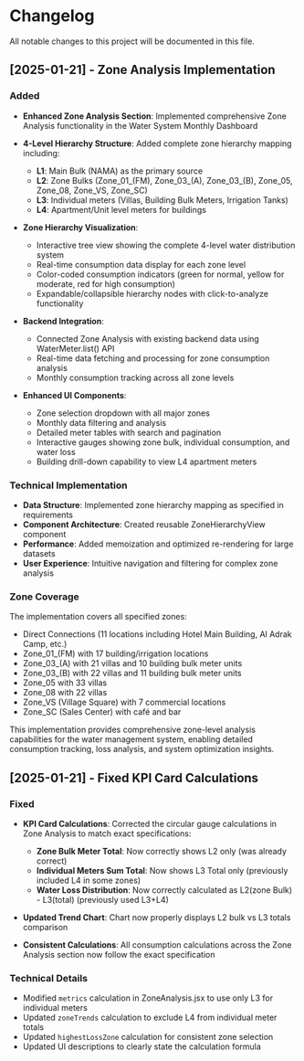 # Changelog

All notable changes to this project will be documented in this file.

## [2025-01-21] - Zone Analysis Implementation

### Added
- **Enhanced Zone Analysis Section**: Implemented comprehensive Zone Analysis functionality in the Water System Monthly Dashboard
- **4-Level Hierarchy Structure**: Added complete zone hierarchy mapping including:
  - **L1**: Main Bulk (NAMA) as the primary source
  - **L2**: Zone Bulks (Zone_01_(FM), Zone_03_(A), Zone_03_(B), Zone_05, Zone_08, Zone_VS, Zone_SC)
  - **L3**: Individual meters (Villas, Building Bulk Meters, Irrigation Tanks)
  - **L4**: Apartment/Unit level meters for buildings

- **Zone Hierarchy Visualization**: 
  - Interactive tree view showing the complete 4-level water distribution system
  - Real-time consumption data display for each zone level
  - Color-coded consumption indicators (green for normal, yellow for moderate, red for high consumption)
  - Expandable/collapsible hierarchy nodes with click-to-analyze functionality

- **Backend Integration**: 
  - Connected Zone Analysis with existing backend data using WaterMeter.list() API
  - Real-time data fetching and processing for zone consumption analysis
  - Monthly consumption tracking across all zone levels

- **Enhanced UI Components**:
  - Zone selection dropdown with all major zones
  - Monthly data filtering and analysis
  - Detailed meter tables with search and pagination
  - Interactive gauges showing zone bulk, individual consumption, and water loss
  - Building drill-down capability to view L4 apartment meters

### Technical Implementation
- **Data Structure**: Implemented zone hierarchy mapping as specified in requirements
- **Component Architecture**: Created reusable ZoneHierarchyView component
- **Performance**: Added memoization and optimized re-rendering for large datasets
- **User Experience**: Intuitive navigation and filtering for complex zone analysis

### Zone Coverage
The implementation covers all specified zones:
- Direct Connections (11 locations including Hotel Main Building, Al Adrak Camp, etc.)
- Zone_01_(FM) with 17 building/irrigation locations
- Zone_03_(A) with 21 villas and 10 building bulk meter units
- Zone_03_(B) with 22 villas and 11 building bulk meter units  
- Zone_05 with 33 villas
- Zone_08 with 22 villas
- Zone_VS (Village Square) with 7 commercial locations
- Zone_SC (Sales Center) with café and bar

This implementation provides comprehensive zone-level analysis capabilities for the water management system, enabling detailed consumption tracking, loss analysis, and system optimization insights.

## [2025-01-21] - Fixed KPI Card Calculations

### Fixed
- **KPI Card Calculations**: Corrected the circular gauge calculations in Zone Analysis to match exact specifications:
  - **Zone Bulk Meter Total**: Now correctly shows L2 only (was already correct)
  - **Individual Meters Sum Total**: Now shows L3 Total only (previously included L4 in some zones)
  - **Water Loss Distribution**: Now correctly calculated as L2(zone Bulk) - L3(total) (previously used L3+L4)

- **Updated Trend Chart**: Chart now properly displays L2 bulk vs L3 totals comparison
- **Consistent Calculations**: All consumption calculations across the Zone Analysis section now follow the exact specification

### Technical Details
- Modified `metrics` calculation in ZoneAnalysis.jsx to use only L3 for individual meters
- Updated `zoneTrends` calculation to exclude L4 from individual meter totals
- Updated `highestLossZone` calculation for consistent zone selection
- Updated UI descriptions to clearly state the calculation formula
